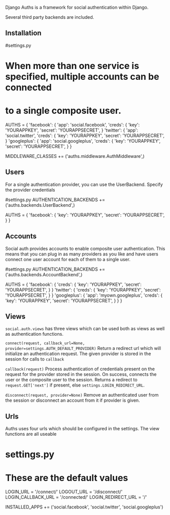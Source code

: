 Django Auths is a framework for social authentication within Django.

Several third party backends are included.

Installation
------------

  #settings.py

  # When more than one service is specified, multiple accounts can be connected
  # to a single composite user.
  AUTHS = {
    'facebook': {
      'app': 'social.facebook',
      'creds': {
        'key': 'YOURAPPKEY',
        'secret': 'YOURAPPSECRET',
    }
    'twitter': {
      'app': 'social.twitter',
      'creds': {
        'key': 'YOURAPPKEY',
        'secret': 'YOURAPPSECRET',
    }
    'googleplus': {
      'app': 'social.googleplus',
      'creds': {
        'key': 'YOURAPPKEY',
        'secret': 'YOURAPPSECRET',
    }
  }

  MIDDLEWARE_CLASSES += ('auths.middleware.AuthMiddleware',)

Users
-----

For a single authentication provider, you can use the UserBackend. Specify the
provider credentials

  #settings.py
  AUTHENTICATION_BACKENDS += ('auths.backends.UserBackend',)

  AUTHS = {
    'facebook': {
      'key': 'YOURAPPKEY',
      'secret': 'YOURAPPSECRET',
    }
  }

Accounts
--------

Social auth provides accounts to enable composite user authentication. This
means that you can plug in as many providers as you like and have users connect
one user account for each of them to a single user.

  #settings.py
  AUTHENTICATION_BACKENDS += ('auths.backends.AccountBackend',)

  AUTHS = {
    'facebook': {
      'creds': {
        'key': 'YOURAPPKEY',
        'secret': 'YOURAPPSECRET',
      }
    }
    'twitter': {
      'creds': {
        'key': 'YOURAPPKEY',
        'secret': 'YOURAPPSECRET',
      }
    }
    'googleplus': {
      'app': 'myown.googleplus',
      'creds': {
        'key': 'YOURAPPKEY',
        'secret': 'YOURAPPSECRET',
      }
    }
  }

Views
-----
`social.auth.views` has three views which can be used both as views as well as authentication functions.

`connect(request, callback_url=None, provider=settings.AUTH_DEFAULT_PROVIDER)`
Return a redirect url which will initialize an authentication request. The
given provider is stored in the session for calls to `callback`

`callback(request)`
Process authentication of credentials present on the request for the provider
stored in the session. On success, connects the user or the composite user to
the session. Returns a redirect to `request.GET['next']` if present, else `settings.LOGIN_REDIRECT_URL`.

`disconnect(request, provider=None)`
Remove an authenticated user from the session or disconnect an account from it if provider is given.


Urls
----
Auths uses four urls which should be configured in the settings. The view
functions are all useable

  # settings.py

  # These are the default values
  LOGIN_URL = '/connect/'
  LOGOUT_URL = '/disconnect/'
  LOGIN_CALLBACK_URL = '/connected/'
  LOGIN_REDIRECT_URL = '/'

  INSTALLED_APPS += ('social.facebook', 'social.twitter', 'social.googleplus')

